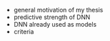 - general motivation of my thesis
- predictive strength of DNN
- DNN already used as models
- criteria 

